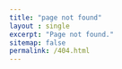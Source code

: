 ```yaml
---
title: "page not found"
layout : single 
excerpt: "Page not found."
sitemap: false
permalink: /404.html
---
```


<script type="text/javascript">
  var GOOG_FIXURL_LANG = 'en';
  var GOOG_FIXURL_SITE = '{{ pentestvizard.com }}'
</script>
<script type="text/javascript"
  src="//linkhelp.clients.google.com/tbproxy/lh/wm/fixurl.js">
</script>